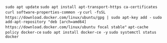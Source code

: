 ```sudo apt update```
```sudo apt install apt-transport-https ca-certificates curl software-properties-common -y```
```curl -fsSL https://download.docker.com/linux/ubuntu/gpg | sudo apt-key add -```
```sudo add-apt-repository "deb [arch=amd64] https://download.docker.com/linux/ubuntu focal stable"```
```apt-cache policy docker-ce```
```sudo apt install docker-ce -y```
```sudo systemctl status docker```